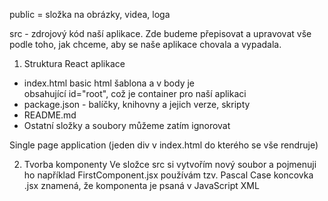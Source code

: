 public = složka na obrázky, videa, loga

src - zdrojový kód naší aplikace. Zde budeme přepisovat a upravovat vše podle toho, jak chceme, aby se naše aplikace chovala a vypadala.

1. Struktura React aplikace

- index.html basic html šablona a v body je <div> obsahující id="root", což je container pro naší aplikaci
- package.json - balíčky, knihovny a jejich verze, skripty
- README.md
- Ostatní složky a soubory můžeme zatím ignorovat

Single page application (jeden div v index.html do kterého se vše rendruje)

2. Tvorba komponenty
   Ve složce src si vytvořím nový soubor a pojmenuji ho například FirstComponent.jsx
   používám tzv. Pascal Case
   koncovka .jsx znamená, že komponenta je psaná v JavaScript XML
